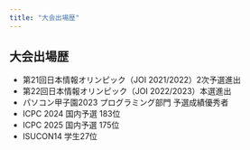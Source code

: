```yaml
---
title: "大会出場歴"
---
```


## 大会出場歴

- 第21回日本情報オリンピック（JOI 2021/2022）2次予選進出
- 第22回日本情報オリンピック（JOI 2022/2023）本選進出
- パソコン甲子園2023 プログラミング部門 予選成績優秀者
- ICPC 2024 国内予選 183位
- ICPC 2025 国内予選 175位
- ISUCON14 学生27位
